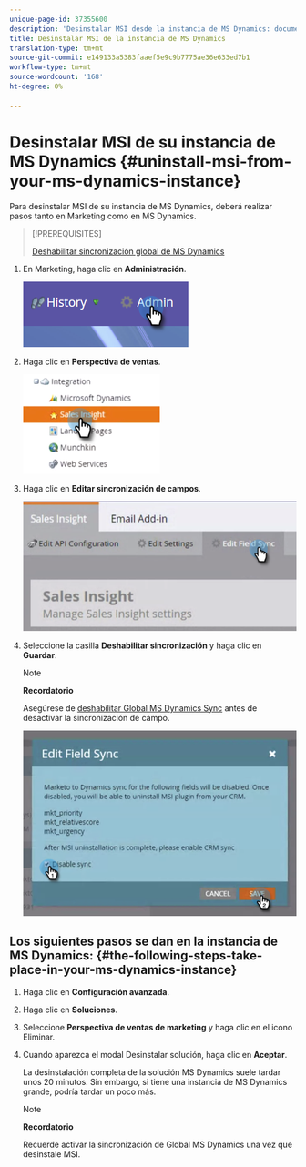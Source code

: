 ```yaml
---
unique-page-id: 37355600
description: 'Desinstalar MSI desde la instancia de MS Dynamics: documentos de marketing: documentación del producto'
title: Desinstalar MSI de la instancia de MS Dynamics
translation-type: tm+mt
source-git-commit: e149133a5383faaef5e9c9b7775ae36e633ed7b1
workflow-type: tm+mt
source-wordcount: '168'
ht-degree: 0%

---
```



# Desinstalar MSI de su instancia de MS Dynamics {#uninstall-msi-from-your-ms-dynamics-instance}

Para desinstalar MSI de su instancia de MS Dynamics, deberá realizar pasos tanto en Marketing como en MS Dynamics.

>[!PREREQUISITES]
>
>[Deshabilitar sincronización global de MS Dynamics](http://docs.marketo.com/x/TAA6Ag)

1. En Marketing, haga clic en **Administración**.

   ![](assets/one-1.png)

1. Haga clic en **Perspectiva de ventas**.

   ![](assets/six.png)

1. Haga clic en **Editar sincronización de campos**.

   ![](assets/seven.png)

1. Seleccione la casilla **Deshabilitar sincronización** y haga clic en **Guardar**.

   >[!NOTE]
   >
   >**Recordatorio**
   >
   >
   >Asegúrese de [deshabilitar Global MS Dynamics Sync](http://docs.marketo.com/x/TAA6Ag) antes de desactivar la sincronización de campo.

   ![](assets/eight.png)

## Los siguientes pasos se dan en la instancia de MS Dynamics: {#the-following-steps-take-place-in-your-ms-dynamics-instance}

1. Haga clic en **Configuración avanzada**.
1. Haga clic en **Soluciones**.
1. Seleccione **Perspectiva de ventas de marketing** y haga clic en el icono Eliminar.
1. Cuando aparezca el modal Desinstalar solución, haga clic en **Aceptar**.

   La desinstalación completa de la solución MS Dynamics suele tardar unos 20 minutos. Sin embargo, si tiene una instancia de MS Dynamics grande, podría tardar un poco más.

   >[!NOTE]
   >
   >**Recordatorio**
   >
   >
   >Recuerde activar la sincronización de Global MS Dynamics una vez que desinstale MSI.

